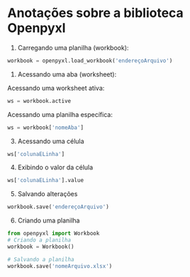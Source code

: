 # Anotações sobre a biblioteca Openpyxl

1. Carregando uma planilha (workbook):
```python
workbook = openpyxl.load_workbook('endereçoArquivo')
```

1. Acessando uma aba (worksheet):

Acessando uma worksheet ativa:

```Python
ws = workbook.active
```

Acessando uma planilha específica:
```Python
ws = workbook['nomeAba']
```

3. Acessando uma célula
```Python
ws['colunaELinha']
```

4. Exibindo o valor da célula
```Python
ws['colunaELinha'].value
```

5. Salvando alterações
```Python
workbook.save('endereçoArquivo')
```

6. Criando uma planilha
```Python
from openpyxl import Workbook
# Criando a planilha
workbook = Workbook()

# Salvando a planilha
workbook.save('nomeArquivo.xlsx')
```